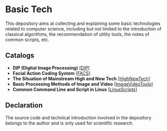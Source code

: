 # Basic Tech

This depository aims at collecting and explaining some basic technologies related to computer science, including but not limited to the introduction of classical algorithms, the recommendation of utility tools, the notes of common scripts, etc.

## Catalogs

* **DIP (Digital Image Processing)** [[DIP]](./DIP)
* **Facial Action Coding System** [[FACS]](./FACS)
* **The Situation of Mainstream High and New Tech** [[HighNewTech]](./HighNewTech)
* **Basic Processing Methods of Image and Video** [[ImageVideoTools]](./ImageVideoTools)
* **Common Command Line and Script in Linux** [[LinuxScripts]](./LinuxScripts)


## Declaration

The source code and technical introduction involved in the depository belongs to the author and is only used for scientific research.
